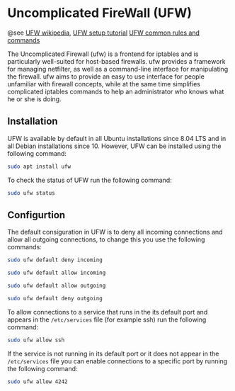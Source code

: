 # Uncomplicated FireWall (UFW)

@see [UFW wikipedia](https://en.wikipedia.org/wiki/Uncomplicated_Firewall), [UFW setup tutorial](https://www.digitalocean.com/community/tutorials/how-to-set-up-a-firewall-with-ufw-on-ubuntu-20-04) [UFW common rules and commands](https://www.digitalocean.com/community/tutorials/ufw-essentials-common-firewall-rules-and-commands)

The Uncomplicated Firewall (ufw) is a frontend for iptables and is particularly well-suited for host-based firewalls. ufw provides a framework for managing netfilter, as well as a command-line interface for manipulating the firewall. ufw aims to provide an easy to use interface for people unfamiliar with firewall concepts, while at the same time simplifies complicated iptables commands to help an administrator who knows what he or she is doing.

## Installation

UFW is available by default in all Ubuntu installations since 8.04 LTS and in all Debian installations since 10. However, UFW can be installed using the following command:

```bash
sudo apt install ufw
```

To check the status of UFW run the following command:

```bash
sudo ufw status
```

## Configurtion

The default consiguration in UFW is to deny all incoming connections and allow all outgoing connections, to change this you use the following commands:

```bash
sudo ufw default deny incoming
```

```bash
sudo ufw default allow incoming
```

```bash
sudo ufw default allow outgoing
```

```bash
sudo ufw default deny outgoing
```

To allow connections to a service that runs in the its default port and appears in the `/etc/services` file (for example ssh) run the following command:

```bash
sudo ufw allow ssh
```

If the service is not running in its default port or it does not appear in the `/etc/services` file you can enable connections to a specific port by running the following command:

```bash
sudo ufw allow 4242
```
